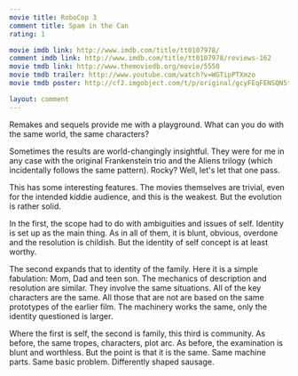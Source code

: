 ```yaml
---
movie title: RoboCop 3
comment title: Spam in the Can
rating: 1

movie imdb link: http://www.imdb.com/title/tt0107978/
comment imdb link: http://www.imdb.com/title/tt0107978/reviews-162
movie tmdb link: http://www.themoviedb.org/movie/5550
movie tmdb trailer: http://www.youtube.com/watch?v=WGTipPTXmzo
movie tmdb poster: http://cf2.imgobject.com/t/p/original/gcyFEqFENSQN5t1RiNbYI5dEsgs.jpg

layout: comment
---
```


Remakes and sequels provide me with a playground. What can you do with the same world, the same characters?

Sometimes the results are world-changingly insightful. They were for me in any case with the original Frankenstein trio and the Aliens trilogy (which incidentally follows the same pattern). Rocky? Well, let's let that one pass.

This has some interesting features. The movies themselves are trivial, even for the intended kiddie audience, and this is the weakest. But the evolution is rather solid.

In the first, the scope had to do with ambiguities and issues of self. Identity is set up as the main thing. As in all of them, it is blunt, obvious, overdone and the resolution is childish. But the identity of self concept is at least worthy.

The second expands that to identity of the family. Here it is a simple fabulation: Mom, Dad and teen son. The mechanics of description and resolution are similar. They involve the same situations. All of the key characters are the same. All those that are not are based on the same prototypes of the earlier film. The machinery works the same, only the identity questioned is larger.

Where the first is self, the second is family, this third is community. As before, the same tropes, characters, plot arc. As before, the examination is blunt and worthless. But the point is that it is the same. Same machine parts. Same basic problem. Differently shaped sausage.